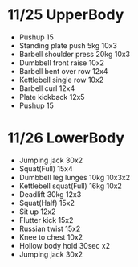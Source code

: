 # 11/25  UpperBody
* Pushup 15
* Standing plate push 5kg 10x3
* Barbell shoulder press 20kg 10x3
* Dumbbell front raise 10x2
* Barbell bent over row 12x4
* Kettlebell single row 10x2
* Barbell curl 12x4
* Plate kickback 12x5
* Pushup 15

# 11/26  LowerBody
* Jumping jack 30x2
* Squat(Full) 15x4
* Dumbbell leg lunges 10kg 10x3x2
* Kettlebell squat(Full) 16kg 10x2
* Deadlift 30kg 12x3
* Squat(Half) 15x2
* Sit up 12x2
* Flutter kick 15x2
* Russian twist 15x2
* Knee to chest 10x2
* Hollow body hold 30sec x2
* Jumping jack 30x2
